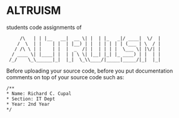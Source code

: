 # ALTRUISM
students code assignments of
     
```
     /\   | | |__   __|  __ \| |  | |_   _|/ ____|  \/  |
    /  \  | |    | |  | |__) | |  | | | | | (___ | \  / |
   / /\ \ | |    | |  |  _  /| |  | | | |  \___ \| |\/| |
  / ____ \| |____| |  | | \ \| |__| |_| |_ ____) | |  | |
 /_/    \_\______|_|  |_|  \_\\____/|_____|_____/|_|  |_|
``` 
                                               

Before uploading your source code, before you put documentation comments on top of your source code such as:

```
/**
* Name: Richard C. Cupal
* Section: IT Dept
* Year: 2nd Year
*/
```
